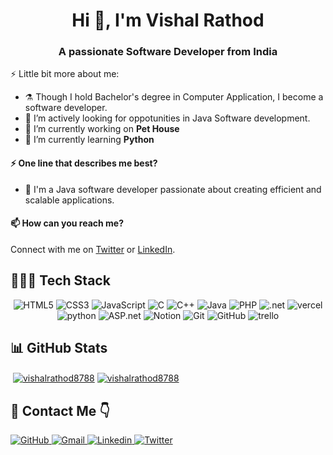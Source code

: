<h1 align="center">Hi 👋, I'm Vishal Rathod</h1>
<h3 align="center">A passionate Software Developer from India</h3>


⚡ Little bit more about me:


- ⚗️ Though I hold Bachelor's degree in Computer Application, I become a software developer.
- 🌱 I’m actively looking for oppotunities in Java Software development.
- 🔭 I’m currently working on **Pet House**
- 🌱 I’m currently learning **Python**

#### ⚡ One line that describes me best? 
- 🌱 I'm a Java software developer passionate about creating efficient and scalable applications. 


#### 📫 How can you reach me?
Connect with me on [Twitter](https://twitter.com/VishalRathod_88) or [LinkedIn](https://www.linkedin.com/in/vishalrathod8788).

## 👨🏻‍💻 Tech Stack
<p align="center">

<img src="https://img.shields.io/badge/HTML5-E34F26?style=for-the-badge&logo=html5&logoColor=white" alt="HTML5"/>
<img src="https://img.shields.io/badge/CSS3-1572B6?style=for-the-badge&logo=css3&logoColor=white" alt="CSS3"/>
<img src="https://img.shields.io/badge/JavaScript-323330?style=for-the-badge&logo=javascript&logoColor=F7DF1E" alt="JavaScript"/>
<img src="https://img.shields.io/badge/C-20232A?style=for-the-badge&logo=C&logoColor=61DAFB" alt="C"/>
<img src="https://img.shields.io/badge/C++-593D88?style=for-the-badge&logo=C++&logoColor=white" alt="C++"/>
<img src="https://img.shields.io/badge/Java-38B2AC?style=for-the-badge&logo=java&logoColor=white" alt="Java"/>
<img src="https://img.shields.io/badge/PHP-663399?style=for-the-badge&logo=php&logoColor=white" alt="PHP"/>
<img src="https://img.shields.io/badge/.net-F59812?style=for-the-badge&logo=.net&logoColor=white" alt=".net"/>
<img src="https://img.shields.io/badge/Vercel-000000?style=for-the-badge&logo=vercel&logoColor=white" alt="vercel"/>
<br/>
<img src="https://img.shields.io/badge/Python-B7472A?style=for-the-badge&logo=python&logoColor=white" alt="python"/>
<img src="https://img.shields.io/badge/ASP.net-191970?style=for-the-badge&logo=asp.net&logoColor=white" alt="ASP.net"/>
<img src="https://img.shields.io/badge/Notion-000000?style=for-the-badge&logo=notion&logoColor=white" alt="Notion"/>
<img src="https://img.shields.io/badge/Git-E34F26?style=for-the-badge&logo=git&logoColor=white" alt="Git"/>
<img src="https://img.shields.io/badge/GitHub-000000?style=for-the-badge&logo=github&logoColor=white" alt="GitHub"/>
<img src="https://img.shields.io/badge/trello-1572B6?style=for-the-badge&logo=trello&logoColor=white" alt="trello"/>
</p>



## 📊 GitHub Stats
<!-- <p><a href="https://ko-fi.com/Vishal Rathod"> <img align="left" src="https://cdn.ko-fi.com/cdn/kofi3.png?v=3" height="50" width="210" alt="Vishal Rathod" /></a></p><br><br> -->
<p>&nbsp;<a href="https://github.com/vishalrathod8788#gh-dark-mode-only" target="_blank"><img align="center" src="https://github-readme-stats.vercel.app/api?username=vishalrathod8788&count_private=true&show_icons=true&theme=nightowl#gh-dark-mode-only" alt="vishalrathod8788" /></a>
<a href="https://github.com/vishalrathod8788#gh-light-mode-only" target="_blank"><img align="center" src="https://github-readme-stats.vercel.app/api?username=vishalrathod8788&count_private=true&show_icons=true&theme=vue#gh-light-mode-only" alt="vishalrathod8788" /></a>
</p>

<!--<p>&nbsp;<a href="https://github.com/vishalrathod8788#gh-dark-mode-only" target="_blank"><img align="center" src="https://streak-stats.demolab.com?user=vishalrathod8788&theme=nightowl#gh-dark-mode-only" alt="vishalrathod8788"/></a>
<a href="https://github.com/vishalrathod8788#gh-light-mode-only" target="_blank"><img align="center" src="https://streak-stats.demolab.com?user=vishalrathod8788&theme=vue#gh-light-mode-only" alt="vishalrathod8788"/></a> </p>
<br/>-->

<!-- <p><img align="center" src="https://github-readme-streak-stats.herokuapp.com/?user=vishalrathod8788&" alt="vishalrathod8788" /></p> -->

## 📩 Contact Me 👇

<a href="https://github.com/Vishalrathod8788">
    <img src="https://img.shields.io/badge/GitHub-100000?style=for-the-badge&logo=github&logoColor=white" alt="GitHub"/>
</a>

<a href="mailto:vishal11@duck.com">
    <img src="https://img.shields.io/badge/Gmail-D14836?style=for-the-badge&logo=gmail&logoColor=white" alt="Gmail"/>
</a>

<a href="https://linkedin.com/in/vishalrathod8788">
    <img src="https://img.shields.io/badge/LinkedIn-0077B5?style=for-the-badge&logo=linkedin&logoColor=white" alt="Linkedin"/>
</a>

<a href="https://twitter.com/VishalRathod_88">
    <img src="https://img.shields.io/badge/Twitter-1DA1F2?style=for-the-badge&logo=twitter&logoColor=white" alt="Twitter"/>
</a>
